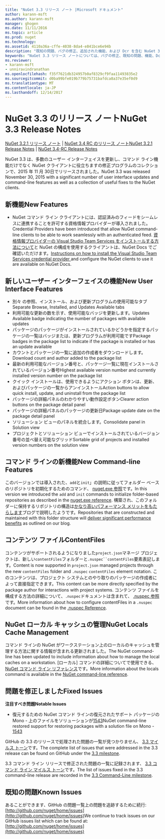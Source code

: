 ```yaml
---
title: "NuGet 3.3 リリース ノート |Microsoft ドキュメント"
author: karann-msft
ms.author: karann-msft
manager: ghogen
ms.date: 11/11/2016
ms.topic: article
ms.prod: nuget
ms.technology: 
ms.assetid: 4110a36a-cffe-4038-8da4-e841bce6e94b
description: "既知の問題、バグの修正、追加された機能、および Dcr を含む NuGet 3.3 のリリース ノートです。"
keywords: "NuGet 3.3 リリース ノートについては、バグの修正、既知の問題、機能、Dcr を追加します。"
ms.reviewer:
- karann-msft
- unniravindranathan
ms.openlocfilehash: f35f7621db324957b0af8329cf9faa11493835e2
ms.sourcegitcommit: d0ba99bfe019b779b75731bafdca8a37e35ef0d9
ms.translationtype: MT
ms.contentlocale: ja-JP
ms.lasthandoff: 12/14/2017
---
```

# <a name="nuget-33-release-notes"></a><span data-ttu-id="0d819-104">NuGet 3.3 のリリース ノート</span><span class="sxs-lookup"><span data-stu-id="0d819-104">NuGet 3.3 Release Notes</span></span>

<span data-ttu-id="0d819-105">[NuGet 3.2.1 リリース ノート](../release-notes/nuget-3.2.1.md) | [NuGet 3.4 RC のリリース ノート](../release-notes/nuget-3.4-RC.md)</span><span class="sxs-lookup"><span data-stu-id="0d819-105">[NuGet 3.2.1 Release Notes](../release-notes/nuget-3.2.1.md) | [NuGet 3.4-RC Release Notes](../release-notes/nuget-3.4-RC.md)</span></span>

<span data-ttu-id="0d819-106">NuGet 3.3 は、多数のユーザー インターフェイスを更新し、コマンド ライン機能だけでなく NuGet クライアントに役立ちますの修正プログラムのコレクションで、2015 年 11 月 30日でリリースされました。</span><span class="sxs-lookup"><span data-stu-id="0d819-106">NuGet 3.3 was released November 30, 2015 with a significant number of user interface updates and command-line features as well as a collection of useful fixes to the NuGet clients.</span></span>

## <a name="new-features"></a><span data-ttu-id="0d819-107">新機能</span><span class="sxs-lookup"><span data-stu-id="0d819-107">New Features</span></span>

* <span data-ttu-id="0d819-108">NuGet コマンド ライン クライアントには、認証済みのフィードをシームレスに連携することを許可する資格情報プロバイダーが導入されました。</span><span class="sxs-lookup"><span data-stu-id="0d819-108">Credential Providers have been introduced that allow NuGet command-line clients to be able to work seamlessly with an authenticated feed.</span></span> <span data-ttu-id="0d819-109">[資格情報プロバイダーの Visual Studio Team Services をインストールする方法について](../API/nuget-exe-Credential-Providers.md)と NuGet の構成を使用するクライアントは、NuGet Docs でご確認いただけます。</span><span class="sxs-lookup"><span data-stu-id="0d819-109">[Instructions on how to install the Visual Studio Team Services credential provider ](../API/nuget-exe-Credential-Providers.md) and configure the NuGet clients to use it are available on NuGet Docs.</span></span>

## <a name="new-user-interface-features"></a><span data-ttu-id="0d819-110">新しいユーザー インターフェイスの機能</span><span class="sxs-lookup"><span data-stu-id="0d819-110">New User Interface Features</span></span>

* <span data-ttu-id="0d819-111">別々 の参照、インストール、および更新プログラムの使用可能なタブ</span><span class="sxs-lookup"><span data-stu-id="0d819-111">Separate Browse, Installed, and Updates Available tabs</span></span>
* <span data-ttu-id="0d819-112">利用可能な更新の数を示す、使用可能なバッジを更新します。</span><span class="sxs-lookup"><span data-stu-id="0d819-112">Updates Available badge indicating the number of packages with available updates</span></span>
* <span data-ttu-id="0d819-113">パッケージのパッケージがインストールされているかどうかを指定するパッケージの一覧はバッジまたは、更新プログラムが利用可能です</span><span class="sxs-lookup"><span data-stu-id="0d819-113">Package badges in the package list to indicate if the package is installed or has an update available</span></span>
* <span data-ttu-id="0d819-114">カウントとパッケージの一覧に追加の作成者をダウンロードします。</span><span class="sxs-lookup"><span data-stu-id="0d819-114">Download count and author added to the package list</span></span>
* <span data-ttu-id="0d819-115">最新の利用可能なバージョン番号と、パッケージ一覧に現在インストールされているバージョン番号</span><span class="sxs-lookup"><span data-stu-id="0d819-115">Highest available version number and currently installed version number on the package list</span></span>
* <span data-ttu-id="0d819-116">クイック インストールは、使用できるようにアクション ボタンは、更新、およびパッケージの一覧からアンインストール</span><span class="sxs-lookup"><span data-stu-id="0d819-116">Action buttons to allow quick install, update, and uninstall from the package list</span></span>
* <span data-ttu-id="0d819-117">パッケージの詳細パネルのわかりやすい動作設定ボタン</span><span class="sxs-lookup"><span data-stu-id="0d819-117">Clearer action buttons on the package detail panel</span></span>
* <span data-ttu-id="0d819-118">パッケージの詳細パネルのパッケージの更新日</span><span class="sxs-lookup"><span data-stu-id="0d819-118">Package update date on the package detail panel</span></span>
* <span data-ttu-id="0d819-119">ソリューション ビューのパネルを統合します。</span><span class="sxs-lookup"><span data-stu-id="0d819-119">Consolidate panel in Solution view</span></span>
* <span data-ttu-id="0d819-120">プロジェクトとソリューション ビューでインストールされているバージョン番号の並べ替え可能なグリッド</span><span class="sxs-lookup"><span data-stu-id="0d819-120">Sortable grid of projects and installed version numbers on the solution view</span></span>

## <a name="new-command-line-features"></a><span data-ttu-id="0d819-121">コマンド ラインの新機能</span><span class="sxs-lookup"><span data-stu-id="0d819-121">New Command-line Features</span></span>

<span data-ttu-id="0d819-122">このバージョンでは導入された、`add`と`init`」の説明に従ってフォルダー ベースのリポジトリを初期化するためのコマンド、 [nuget.exe 参照](../tools/nuget-exe-cli-reference.md)です。</span><span class="sxs-lookup"><span data-stu-id="0d819-122">In this version we introduced the `add` and `init` commands to initialize folder-based repositories as described in the [nuget.exe reference](../tools/nuget-exe-cli-reference.md).</span></span> <span data-ttu-id="0d819-123">構築され、このフォルダーに保持するリポジトリの構造は[かなり高いパフォーマンス メリットをもたらします](http://blog.nuget.org/20150922/Accelerate-Package-Source.html)ブログで説明したようです。</span><span class="sxs-lookup"><span data-stu-id="0d819-123">Repositories that are constructed and maintained with this folder structure will [deliver significant performance benefits](http://blog.nuget.org/20150922/Accelerate-Package-Source.html) as outlined on our blog.</span></span>

## <a name="contentfiles"></a><span data-ttu-id="0d819-124">コンテンツ ファイル</span><span class="sxs-lookup"><span data-stu-id="0d819-124">ContentFiles</span></span>

<span data-ttu-id="0d819-125">コンテンツがサポートされるようになりました`project.json`マネージ プロジェクトは、新しい`contentFiles`フォルダーと`.nuspec``contentFiles`要素表記します。</span><span class="sxs-lookup"><span data-stu-id="0d819-125">Content is now supported in `project.json` managed projects through the new `contentFiles` folder and `.nuspec` `contentFiles` element notation.</span></span>  <span data-ttu-id="0d819-126">このコンテンツは、プロジェクト システムとのやり取りのパッケージの作成者によって直接指定できます。</span><span class="sxs-lookup"><span data-stu-id="0d819-126">This content can be more directly specified by the package author for interactions with project systems.</span></span>  <span data-ttu-id="0d819-127">コンテンツ ファイルを構成する方法の詳細について、`.nuspec`ドキュメントは含まれて、 [.nuspec 参照](../schema/nuspec.md)です。</span><span class="sxs-lookup"><span data-stu-id="0d819-127">More information about how to configure contentFiles in a `.nuspec` document can be found in the [.nuspec Reference](../schema/nuspec.md).</span></span>

## <a name="nuget-locals-cache-management"></a><span data-ttu-id="0d819-128">NuGet ローカル キャッシュの管理</span><span class="sxs-lookup"><span data-stu-id="0d819-128">NuGet Locals Cache Management</span></span>

<span data-ttu-id="0d819-129">コマンド ラインの NuGet がワークステーション上のローカルのキャッシュを管理する方法に関する情報が含まれる更新されました。</span><span class="sxs-lookup"><span data-stu-id="0d819-129">The NuGet command-line has been updated to include information about how to manage the local caches on a workstation.</span></span>  <span data-ttu-id="0d819-130">[ローカル] コマンドの詳細についてで使用できる、 [NuGet コマンド ライン リファレンス](../tools/cli-ref-locals.md)です。</span><span class="sxs-lookup"><span data-stu-id="0d819-130">More information about the locals command is available in the [NuGet command-line reference](../tools/cli-ref-locals.md).</span></span>

## <a name="fixed-issues"></a><span data-ttu-id="0d819-131">問題を修正しました</span><span class="sxs-lookup"><span data-stu-id="0d819-131">Fixed Issues</span></span>

<span data-ttu-id="0d819-132">**注目すべき問題**</span><span class="sxs-lookup"><span data-stu-id="0d819-132">**Notable Issues**</span></span>

* <span data-ttu-id="0d819-133">復元するための NuGet コマンド ラインの復元されたサポート パッケージの Mono - 上のファイルをソリューションが[1543](https://github.com/NuGet/Home/issues/1543)</span><span class="sxs-lookup"><span data-stu-id="0d819-133">NuGet command-line restored support for restoring packages with a solution file on Mono - [1543](https://github.com/NuGet/Home/issues/1543)</span></span>

<span data-ttu-id="0d819-134">GitHub の 3.3 のリリースで処理された問題の一覧が見つかりません、 [3.3 マイルス トーン](https://github.com/NuGet/Home/issues?q=is%3Aissue+milestone%3A3.3.0+is%3Aclosed)です。</span><span class="sxs-lookup"><span data-stu-id="0d819-134">The complete list of issues that were addressed in the 3.3 release can be found on GitHub under the [3.3 milestone](https://github.com/NuGet/Home/issues?q=is%3Aissue+milestone%3A3.3.0+is%3Aclosed).</span></span>

<span data-ttu-id="0d819-135">3.3 コマンド ライン リリースで修正された問題の一覧に記録されます、 [3.3 コマンド ライン マイルス トーン](https://github.com/NuGet/Home/issues?q=is%3Aissue+is%3Aclosed+milestone%3A3.3.0-commandline)です。</span><span class="sxs-lookup"><span data-stu-id="0d819-135">The list of issues fixed in the 3.3 command-line release are recorded in the [3.3 Command-Line milestone](https://github.com/NuGet/Home/issues?q=is%3Aissue+is%3Aclosed+milestone%3A3.3.0-commandline).</span></span>

## <a name="known-issues"></a><span data-ttu-id="0d819-136">既知の問題</span><span class="sxs-lookup"><span data-stu-id="0d819-136">Known Issues</span></span>

<span data-ttu-id="0d819-137">あることができます、GitHub の問題一覧上の問題を追跡するために続行: [http://github.com/nuget/home/issues](http://github.com/nuget/home/issues)</span><span class="sxs-lookup"><span data-stu-id="0d819-137">We continue to track issues on our GitHub issues list which can be found at: [http://github.com/nuget/home/issues](http://github.com/nuget/home/issues)</span></span>